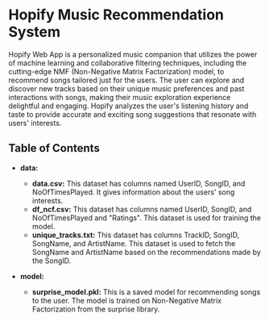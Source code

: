 # Hopify Music Recommendation System

Hopify Web App is a personalized music companion that utilizes the power of machine learning and collaborative filtering techniques, including the cutting-edge NMF (Non-Negative Matrix Factorization) model, to recommend songs tailored just for the users. The user can explore and discover new tracks based on their unique music preferences and past interactions with songs, making their music exploration experience delightful and engaging. Hopify analyzes the user's listening history and taste to provide accurate and exciting song suggestions that resonate with users' interests.

## Table of Contents

- **data:**
  - **data.csv:** This dataset has columns named UserID, SongID, and NoOfTimesPlayed. It gives information about the users' song interests.
  - **df_ncf.csv:** This dataset has columns named UserID, SongID, and NoOfTimesPlayed and "Ratings". This dataset is used for training the model.
  - **unique_tracks.txt:** This dataset has columns TrackID, SongID, SongName, and ArtistName. This dataset is used to fetch the SongName and ArtistName based on the recommendations made by the SongID.

- **model:**
  - **surprise_model.pkl:** This is a saved model for recommending songs to the user. The model is trained on Non-Negative Matrix Factorization from the surprise library.
